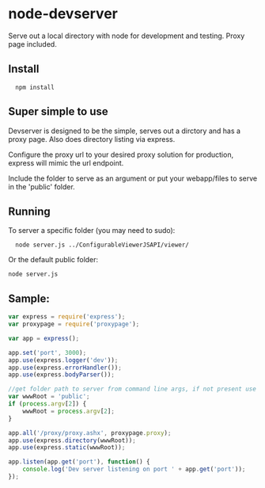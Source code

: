 node-devserver
==============

Serve out a local directory with node for development and testing. Proxy page included.

## Install

```
  npm install
```

## Super simple to use

Devserver is designed to be the simple, serves out a dirctory and has a proxy page. Also does directory listing via express.

Configure the proxy url to your desired proxy solution for production, express will mimic the url endpoint.

Include the folder to serve as an argument or put your webapp/files to serve in the 'public' folder.

## Running
To server a specific folder (you may need to sudo):
```
  node server.js ../ConfigurableViewerJSAPI/viewer/
```
Or the default public folder:
```
node server.js
```

## Sample:
```javascript
var express = require('express');
var proxypage = require('proxypage');

var app = express();

app.set('port', 3000);
app.use(express.logger('dev'));
app.use(express.errorHandler());
app.use(express.bodyParser());

//get folder path to server from command line args, if not present use relative folder called public:
var wwwRoot = 'public';
if (process.argv[2]) {
	wwwRoot = process.argv[2];
}

app.all('/proxy/proxy.ashx', proxypage.proxy);
app.use(express.directory(wwwRoot));
app.use(express.static(wwwRoot));

app.listen(app.get('port'), function() {
	console.log('Dev server listening on port ' + app.get('port'));
});
```
